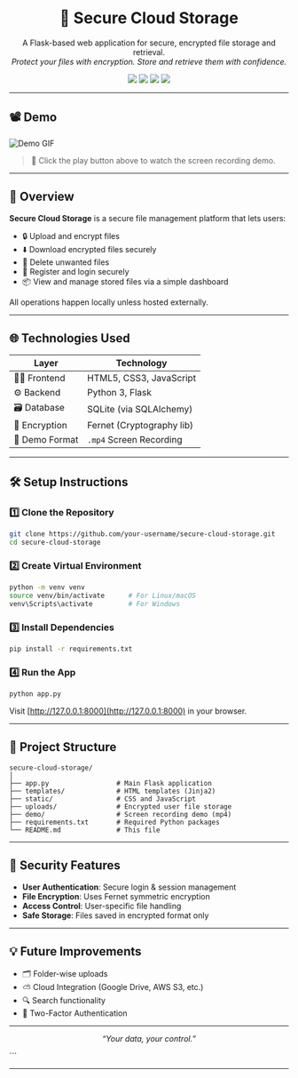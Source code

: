 <h1 align="center">🔐 Secure Cloud Storage</h1>
<p align="center">
  A Flask-based web application for secure, encrypted file storage and retrieval.<br>
  <em>Protect your files with encryption. Store and retrieve them with confidence.</em>
</p>

<p align="center">
  <img src="https://img.shields.io/badge/Python-3.10-blue.svg" />
  <img src="https://img.shields.io/badge/Flask-2.x-orange.svg" />
  <img src="https://img.shields.io/badge/Status-Active-brightgreen.svg" />
  <img src="https://img.shields.io/badge/License-MIT-yellow.svg" />
</p>

---

## 📽️ Demo

![Demo GIF](./demo/demo-preview.gif)

> 🔹 Click the play button above to watch the screen recording demo.
---

## 🧩 Overview

**Secure Cloud Storage** is a secure file management platform that lets users:

- 🔒 Upload and encrypt files
- ⬇️ Download encrypted files securely
- 🧹 Delete unwanted files
- 🔐 Register and login securely
- 📦 View and manage stored files via a simple dashboard

All operations happen locally unless hosted externally.

---

## 🌐 Technologies Used

| Layer         | Technology              |
|---------------|--------------------------|
| 👨‍💻 Frontend     | HTML5, CSS3, JavaScript      |
| ⚙️ Backend      | Python 3, Flask            |
| 🗃️ Database     | SQLite (via SQLAlchemy)     |
| 🔐 Encryption   | Fernet (Cryptography lib)   |
| 🎥 Demo Format | `.mp4` Screen Recording     |

---

## 🛠️ Setup Instructions

### 1️⃣ Clone the Repository

```bash
git clone https://github.com/your-username/secure-cloud-storage.git
cd secure-cloud-storage
````

### 2️⃣ Create Virtual Environment

```bash
python -m venv venv
source venv/bin/activate      # For Linux/macOS
venv\Scripts\activate         # For Windows
```

### 3️⃣ Install Dependencies

```bash
pip install -r requirements.txt
```

### 4️⃣ Run the App

```bash
python app.py
```

Visit [http://127.0.0.1:8000](http://127.0.0.1:8000) in your browser.

---

## 📁 Project Structure

```
secure-cloud-storage/
│
├── app.py                 # Main Flask application
├── templates/             # HTML templates (Jinja2)
├── static/                # CSS and JavaScript
├── uploads/               # Encrypted user file storage
├── demo/                  # Screen recording demo (mp4)
├── requirements.txt       # Required Python packages
└── README.md              # This file
```

---

## 🔐 Security Features

* **User Authentication**: Secure login & session management
* **File Encryption**: Uses Fernet symmetric encryption
* **Access Control**: User-specific file handling
* **Safe Storage**: Files saved in encrypted format only

---

## 💡 Future Improvements

* 🗂️ Folder-wise uploads
* ⛅ Cloud Integration (Google Drive, AWS S3, etc.)
* 🔍 Search functionality
* 🔑 Two-Factor Authentication

---

<p align="center"><em>“Your data, your control.”</em></p>
```

---

